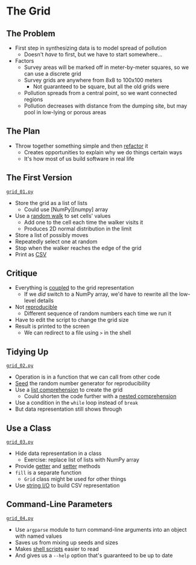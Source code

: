 # The Grid

## The Problem

-   First step in synthesizing data is to model spread of pollution
    -   Doesn't *have* to first, but we have to start somewhere…
-   Factors
    -   Survey areas will be marked off in meter-by-meter squares,
        so we can use a discrete grid
    -   Survey grids are anywhere from 8x8 to 100x100 meters
        -   Not guaranteed to be square, but all the old grids were
    -   Pollution spreads from a central point,
        so we want connected regions
    -   Pollution decreases with distance from the dumping site,
        but may pool in low-lying or porous areas

## The Plan

-   Throw together something simple and then [refactor](g:refactor) it
    -   Creates opportunities to explain why we do things certain ways
    -   It's how most of us build software in real life

## The First Version

[`grid_01.py`](./grid_01.py)

-   Store the grid as a list of lists
    -   Could use [NumPy][numpy] array
-   Use a [random walk](g:random_walk) to set cells' values
    -   Add one to the cell each time the walker visits it
    -   Produces 2D normal distribution in the limit
-   Store a list of possibly moves
-   Repeatedly select one at random
-   Stop when the walker reaches the edge of the grid
-   Print as [CSV](g:csv)

## Critique

-   Everything is [coupled](g:coupling) to the grid representation
    -   If we *did* switch to a NumPy array,
        we'd have to rewrite all the low-level details
-   Not [reproducible](g:reproducibility)
    -   Different sequence of random numbers each time we run it
-   Have to edit the script to change the grid size
-   Result is printed to the screen
    -   We can redirect to a file using `>` in the shell

## Tidying Up

[`grid_02.py`](./grid_02.py)

-   Operation is in a function that we can call from other code
-   [Seed](g:seed) the random number generator for reproducibility
-   Use a [list comprehension](g:list_comprehension) to create the grid
    -   Could shorten the code further with a [nested comprehension](g:nested_comprehension)
-   Use a condition in the `while` loop instead of `break`
-   But data representation still shows through

## Use a Class

[`grid_03.py`](./grid_03.py)

-   Hide data representation in a class
    -   Exercise: replace list of lists with NumPy array
-   Provide [getter](s:getter) and [setter](s:setter) methods
-   `fill` is a separate function
    -   `Grid` class might be used for other things
-   Use [string I/O](g:string_io) to build CSV representation

## Command-Line Parameters

[`grid_04.py`](./grid_04.py)

-   Use `argparse` module to turn command-line arguments into an object with named values
-   Saves us from mixing up seeds and sizes
-   Makes [shell scripts](g:shell_script) easier to read
-   And gives us a `--help` option that's guaranteed to be up to date
